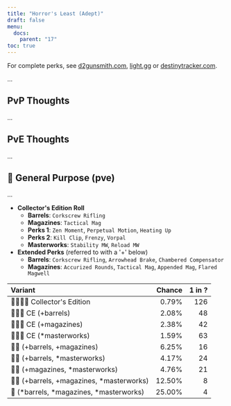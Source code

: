 ```yaml
---
title: "Horror's Least (Adept)"
draft: false
menu:
  docs:
    parent: "17"
toc: true
---
```


For complete perks, see [d2gunsmith.com](https://d2gunsmith.com/w/1924276978), [light.gg](https://www.light.gg/db/items/1924276978) or [destinytracker.com](https://destinytracker.com/destiny-2/db/items/1924276978).

...

## PvP Thoughts

...

## PvE Thoughts

...

## 👾 General Purpose (pve)

...

* **Collector's Edition Roll**
  * **Barrels**: `Corkscrew Rifling`
  * **Magazines**: `Tactical Mag`
  * **Perks 1**: `Zen Moment`, `Perpetual Motion`, `Heating Up`
  * **Perks 2**: `Kill Clip`, `Frenzy`, `Vorpal`
  * **Masterworks**: `Stability MW`, `Reload MW`
* **Extended Perks** (referred to with a '+' below)
  * **Barrels**: `Corkscrew Rifling`, `Arrowhead Brake`, `Chambered Compensator`
  * **Magazines**: `Accurized Rounds`, `Tactical Mag`, `Appended Mag`, `Flared Magwell`

| Variant | Chance | 1 in ? |
|:-|-:|-:|
| 👾👾👾🌟 Collector's Edition | 0.79% | 126 |
| 👾👾👾 CE (+barrels) | 2.08% | 48 |
| 👾👾👾 CE (+magazines) | 2.38% | 42 |
| 👾👾👾 CE (*masterworks) | 1.59% | 63 |
| 👾👾 (+barrels, +magazines) | 6.25% | 16 |
| 👾👾 (+barrels, *masterworks) | 4.17% | 24 |
| 👾👾 (+magazines, *masterworks) | 4.76% | 21 |
| 👾👾 (+barrels, +magazines, *masterworks) | 12.50% | 8 |
| 👾 (*barrels, *magazines, *masterworks) | 25.00% | 4 |
